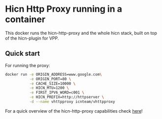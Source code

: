 # Hicn Http Proxy running in a container

This docker runs the hicn-http-proxy and the whole hicn stack, built on top of the hicn-plugin for VPP.

## Quick start

For running the proxy:

```bash
docker run -e ORIGIN_ADDRESS=www.google.com\
           -e ORIGIN_PORT=80 \
           -e CACHE_SIZE=10000 \
           -e HICN_MTU=1200 \
           -e FIRST_IPV6_WORD=c001 \
           -e HICN_PREFIX=http://httpserver \
           -d --name vhttpproxy icnteam/vhttpproxy
```

For a quick overview of the hicn-http-proxy capabilities check [here](https://github.com/FDio/hicn/tree/master/apps#hicn-http-proxy "Hicn Http Proxy")!
